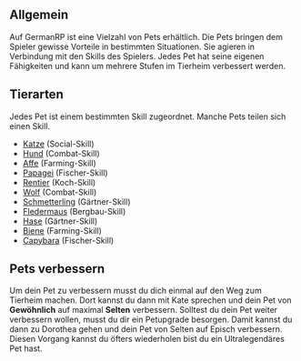 ## Allgemein

Auf GermanRP ist eine Vielzahl von Pets erhältlich.
Die Pets bringen dem Spieler gewisse Vorteile in bestimmten Situationen.
Sie agieren in Verbindung mit den Skills des Spielers. 
Jedes Pet hat seine eigenen Fähigkeiten und kann um mehrere Stufen im Tierheim verbessert werden.

## Tierarten

Jedes Pet ist einem bestimmten Skill zugeordnet.
 Manche Pets teilen sich einen Skill.

 - [Katze](pages/pets/katze) (Social-Skill)
 - [Hund](pages/pets/hund) (Combat-Skill)
 - [Affe](pages/pets/affe) (Farming-Skill)
 - [Papagei](pages/pets/papagei) (Fischer-Skill)
 - [Rentier](pages/pets/rentier) (Koch-Skill)
 - [Wolf](pages/pets/wolf) (Combat-Skill)
 - [Schmetterling](pages/pets/schmetterling) (Gärtner-Skill)
 - [Fledermaus](pages/pets/fledermaus) (Bergbau-Skill)
 - [Hase](pages/pets/hase) (Gärtner-Skill)
 - [Biene](pages/pets/biene) (Farming-Skill)
 - [Capybara](pages/pets/capybara) (Fischer-Skill)

 ## Pets verbessern

 Um dein Pet zu verbessern musst du dich einmal auf den Weg zum Tierheim machen.
 Dort kannst du dann mit Kate sprechen und dein Pet von **Gewöhnlich** auf maximal **Selten** verbessern.
 Solltest du dein Pet weiter verbessern wollen, musst du dir ein Petupgrade besorgen.
 Damit kannst du dann zu Dorothea gehen und dein Pet von Selten auf Episch verbessern.
 Diesen Vorgang kannst du öfters wiederholen bist du ein Ultralegendäres Pet hast.